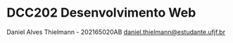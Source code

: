 # DCC202 Desenvolvimento Web

Daniel Alves Thielmann - 202165020AB
daniel.thielmann@estudante.ufjf.br
